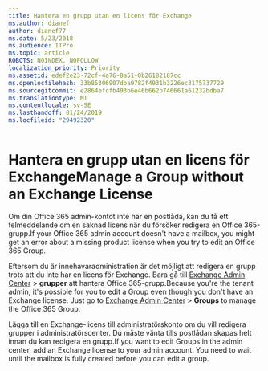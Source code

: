 ```yaml
---
title: Hantera en grupp utan en licens för Exchange
ms.author: dianef
author: dianef77
ms.date: 5/23/2018
ms.audience: ITPro
ms.topic: article
ROBOTS: NOINDEX, NOFOLLOW
localization_priority: Priority
ms.assetid: edef2e23-72cf-4a76-8a51-0b26182187cc
ms.openlocfilehash: 33b85306907dba9782f4931b3226ec3175737729
ms.sourcegitcommit: e2864efcfb493b6e46b662b746661a61232bdba7
ms.translationtype: MT
ms.contentlocale: sv-SE
ms.lasthandoff: 01/24/2019
ms.locfileid: "29492320"
---
```

# <a name="manage-a-group-without-an-exchange-license"></a><span data-ttu-id="befcd-102">Hantera en grupp utan en licens för Exchange</span><span class="sxs-lookup"><span data-stu-id="befcd-102">Manage a Group without an Exchange License</span></span>

<span data-ttu-id="befcd-103">Om din Office 365 admin-kontot inte har en postlåda, kan du få ett felmeddelande om en saknad licens när du försöker redigera en Office 365-grupp.</span><span class="sxs-lookup"><span data-stu-id="befcd-103">If your Office 365 admin account doesn't have a mailbox, you might get an error about a missing product license when you try to edit an Office 365 Group.</span></span>
  
<span data-ttu-id="befcd-p101">Eftersom du är innehavaradministration är det möjligt att redigera en grupp trots att du inte har en licens för Exchange. Bara gå till [Exchange Admin Center](https://support.office.com/article/https://outlook.office365.com/ecp.aspx) \> **grupper** att hantera Office 365-grupp.</span><span class="sxs-lookup"><span data-stu-id="befcd-p101">Because you're the tenant admin, it's possible for you to edit a Group even though you don't have an Exchange license. Just go to [Exchange Admin Center](https://support.office.com/article/https://outlook.office365.com/ecp.aspx) \> **Groups** to manage the Office 365 Group.</span></span> 
  
<span data-ttu-id="befcd-p102">Lägga till en Exchange-licens till administratörskonto om du vill redigera grupper i administratörscenter. Du måste vänta tills postlådan skapas helt innan du kan redigera en grupp.</span><span class="sxs-lookup"><span data-stu-id="befcd-p102">If you want to edit Groups in the admin center, add an Exchange license to your admin account. You need to wait until the mailbox is fully created before you can edit a group.</span></span>
  

